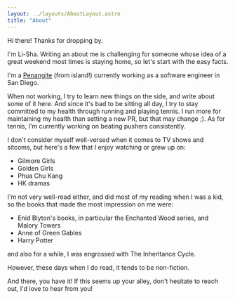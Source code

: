 ```yaml
---
layout: ../layouts/AboutLayout.astro
title: "About"
---
```


Hi there! Thanks for dropping by.

I'm Li-Sha. Writing an about me is challenging for someone whose idea of a great weekend most times is staying home, so let's start with the easy facts.

I'm a [Penangite](https://mypenangstories.wordpress.com/2016/08/30/qualities-of-a-true-blue-penangite/) (from island!) currently working as a software engineer in San Diego.

When not working, I try to learn new things on the side, and write about some of it here. And since it's bad to be sitting all day, I try to stay committed to my health through running and playing tennis. I run more for maintaining my health than setting a new PR, but that may change ;). As for tennis, I'm currently working on beating pushers consistently.

I don't consider myself well-versed when it comes to TV shows and sitcoms, but here's a few that I enjoy watching or grew up on:

- Gilmore Girls
- Golden Girls
- Phua Chu Kang
- HK dramas

I'm not very well-read either, and did most of my reading when I was a kid, so the books that made the most impression on me were:

- Enid Blyton's books, in particular the Enchanted Wood series, and Malory Towers
- Anne of Green Gables
- Harry Potter

and also for a while, I was engrossed with The Inheritance Cycle.

However, these days when I do read, it tends to be non-fiction.

And there, you have it! If this seems up your alley, don't hesitate to reach out, I'd love to hear from you!
